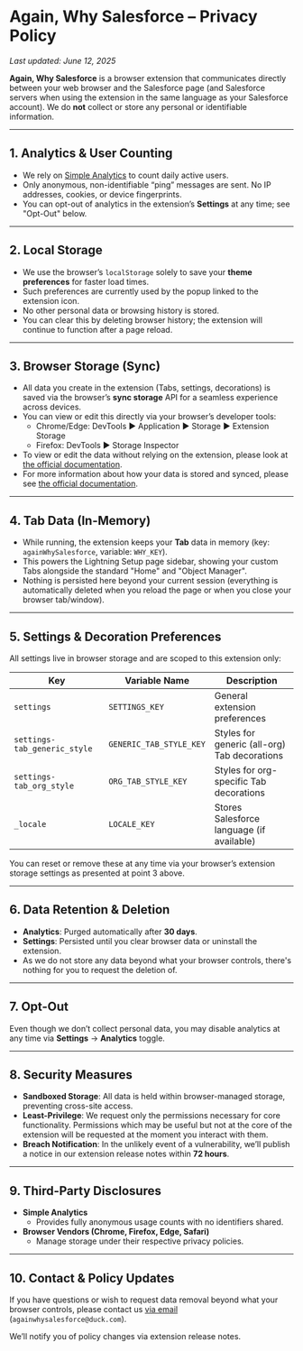# Again, Why Salesforce – Privacy Policy

_Last updated: June 12, 2025_

**Again, Why Salesforce** is a browser extension that communicates directly between your web browser and the Salesforce page (and Salesforce servers when using the extension in the same language as your Salesforce account). We do **not** collect or store any personal or identifiable information.

---

## 1. Analytics & User Counting  
- We rely on [Simple Analytics](https://www.simpleanalytics.com/#why) to count daily active users.  
- Only anonymous, non-identifiable “ping” messages are sent. No IP addresses, cookies, or device fingerprints.  
- You can opt-out of analytics in the extension’s **Settings** at any time; see "Opt-Out" below.

---

## 2. Local Storage  
- We use the browser’s `localStorage` solely to save your **theme preferences** for faster load times.  
- Such preferences are currently used by the popup linked to the extension icon.
- No other personal data or browsing history is stored.  
- You can clear this by deleting browser history; the extension will continue to function after a page reload.

---

## 3. Browser Storage (Sync)  
- All data you create in the extension (Tabs, settings, decorations) is saved via the browser’s **sync storage** API for a seamless experience across devices.  
- You can view or edit this directly via your browser’s developer tools:  
  - Chrome/Edge: DevTools ▶ Application ▶ Storage ▶ Extension Storage  
  - Firefox: DevTools ▶ Storage Inspector
- To view or edit the data without relying on the extension, please look at [the official documentation](https://developer.chrome.com/docs/devtools/storage/extensionstorage).
- For more information about how your data is stored and synced, please see [the official documentation](https://developer.chrome.com/docs/extensions/reference/api/storage#property-sync).

---

## 4. Tab Data (In-Memory)  
- While running, the extension keeps your **Tab** data in memory (key: `againWhySalesforce`, variable: `WHY_KEY`).  
- This powers the Lightning Setup page sidebar, showing your custom Tabs alongside the standard "Home" and "Object Manager".
- Nothing is persisted here beyond your current session (everything is automatically deleted when you reload the page or when you close your browser tab/window).

---

## 5. Settings & Decoration Preferences  
All settings live in browser storage and are scoped to this extension only:

| Key                            | Variable Name              | Description                                  |
| ------------------------------ | -------------------------- | -------------------------------------------- |
| `settings`                     | `SETTINGS_KEY`             | General extension preferences                |
| `settings-tab_generic_style`   | `GENERIC_TAB_STYLE_KEY`    | Styles for generic (all-org) Tab decorations |
| `settings-tab_org_style`       | `ORG_TAB_STYLE_KEY`        | Styles for org-specific Tab decorations      |
| `_locale`                      | `LOCALE_KEY`               | Stores Salesforce language (if available)    |

You can reset or remove these at any time via your browser’s extension storage settings as presented at point 3 above.

---

## 6. Data Retention & Deletion  
- **Analytics**: Purged automatically after **30 days**.  
- **Settings**: Persisted until you clear browser data or uninstall the extension.  
- As we do not store any data beyond what your browser controls, there's nothing for you to request the deletion of.

---

## 7. Opt-Out
Even though we don’t collect personal data, you may disable analytics at any time via **Settings** → **Analytics** toggle.

---

## 8. Security Measures  
- **Sandboxed Storage**: All data is held within browser-managed storage, preventing cross-site access.  
- **Least-Privilege**: We request only the permissions necessary for core functionality. Permissions which may be useful but not at the core of the extension will be requested at the moment you interact with them.
- **Breach Notification**: In the unlikely event of a vulnerability, we’ll publish a notice in our extension release notes within **72 hours**.

---

## 9. Third-Party Disclosures  
- **Simple Analytics**  
  - Provides fully anonymous usage counts with no identifiers shared.  
- **Browser Vendors (Chrome, Firefox, Edge, Safari)**  
  - Manage storage under their respective privacy policies.

---

## 10. Contact & Policy Updates  
If you have questions or wish to request data removal beyond what your browser controls, please contact us [via email](mailto:againwhysalesforce@duck.com) (`againwhysalesforce@duck.com`).

We’ll notify you of policy changes via extension release notes.
